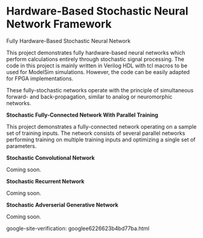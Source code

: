 <meta name="google-site-verification" content="Nv4_gL-3vfwXUrdIIsido1OIj_0Gh0Dh7zMlgUHXljQ" />

# Hardware-Based Stochastic Neural Network Framework
Fully Hardware-Based Stochastic Neural Network

This project demonstrates fully hardware-based neural networks which perform calculations entirely through stochastic signal processing. The code in this project is mainly written in Verilog HDL with tcl macros to be used for ModelSim simulations. However, the code can be easily adapted for FPGA implementations. 

These fully-stochastic networks operate with the principle of simultaneous forward- and back-propagation, similar to analog or neuromorphic networks.


**Stochastic Fully-Connected Network With Parallel Training**

This project demonstrates a fully-connected network operating on a sample set of training inputs. The network consists of several parallel networks performing training on multiple training inputs and optimizing a single set of parameters.

**Stochastic Convolutional Network**

Coming soon.

**Stochastic Recurrent Network**

Coming soon.

**Stochastic Adverserial Generative Network**

Coming soon.



google-site-verification: googlee6226623b4bd77ba.html
